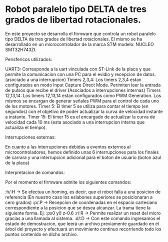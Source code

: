 # Robot paralelo tipo DELTA de tres grados de libertad rotacionales. 

En este proyecto se desarrolla el firmware que controla un robot paralelo tipo DELTA de tres grados de libertad rotacionales. El mismo se ha desarrollado en un microcontrolador de la marca STM modelo: NUCLEO SMT32H743ZI.



Perisfericos utilizados: 

UART3: Corresponde a la uart vinculada con ST-Link de la placa y que permite la comunicacion con una PC para el evidio y recepcion de datos. (asociado a una interrupcion) 
Timers 2,3,4: Los timers 2,3,4 estan configurados en modo Input Capture Direct Mode. Perimiten leer la entrada de pulsos que recibe el driver (Asociados a interrupciones internas)
Timers 12,13,14: Los timers 12,13,14 estan configurados como PWM Generation. Los mismos se encargan de generar señales PWM para el control de cada uno de los motores.
Timer 5: El timer 5 se utiliza para contar el tiempo (en segundos) con el objetivo de poder actualizar la curva de velocidad instante a instante.
Timer 15: El timer 15 es el encargado de actualizar la curva de velocidad cada 10 ms (esta asociado a una interrupcion interna que actualiza el tiempo).

Interrupciones externas: 

En cuanto a las interrupciones debidas a eventos externos al microcontroladores, hemos definido unas 6 interrupciones para los finales de carrara y una interrupcion adicional para el boton de usuario (boton azul de la placa)



Interpretacion de comandos:

Por el momento el firmware admite los siguientes comandos:

:h/:H -> Se efectua un homing, es decir, que el robot falla a una posicion de referencia (En nuestro caso los eslabones superiores se posicionaran a cero grados)
:p/:P -> Recepcion de coordenadas en el espacio cartesiano correspondiente a la posicion que se desea alcanzar. La trama tiene la siguiente forma. Ej: :px0 y0 z-0.6
:r/:R -> Permite realizar un reset del micro gracias a una llamada al sistema.
:d/:D -> Con este comando ingresamos el estado de demostracion, que leerá un archivo previamente guardado en el árbol del proyecto y efectuará un movimiento continuo recorriendo todo los puntos contenido en dicho archivo.





